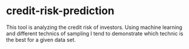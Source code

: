# credit-risk-prediction
This tool is analyzing the credit risk of investors. Using machine learning and different technics of sampling I tend to demonstrate which technic is the best for a given data set.

